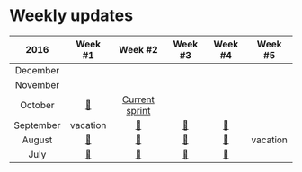 # Weekly updates

| 2016 | Week #1 | Week #2 | Week #3 | Week #4 | Week #5 |
|:-----:|:-------:|:-------:|:-------:|:-------:|:-------:|
| December  | &nbsp; | &nbsp; | &nbsp; | &nbsp; |
| November  | &nbsp; | &nbsp; | &nbsp; | &nbsp; |
| October   | [🎉](2016-10-05.md) | [Current sprint](current_focus.md) | &nbsp; | &nbsp; |
| September | vacation |  [🎉](2016-09-14.md) | [🎉](2016-09-21.md) | [🎉](2016-09-28.md) |
| August    | [🎉](2016-08-03.md) | [🎉](2016-08-10.md) | [🎉](2016-08-17.md) | [🎉](2016-08-24.md) | vacation |
| July      | [🎉](2016-07-06.md) | [🎉](2016-07-13.md) | [🎉](2016-07-20.md) | [🎉](2016-07-27.md) |
